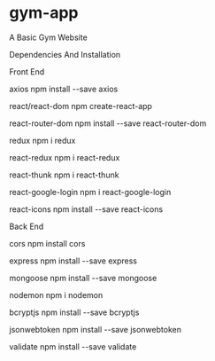 # gym-app

A Basic Gym Website

Dependencies And Installation

Front End 

axios npm install --save axios

react/react-dom npm create-react-app

react-router-dom npm install --save react-router-dom

redux npm i redux

react-redux npm i react-redux

react-thunk npm i react-thunk

react-google-login npm i react-google-login

react-icons npm install --save react-icons

Back End

cors npm install cors

express npm install --save express

mongoose npm install --save mongoose

nodemon npm i nodemon

bcryptjs npm install --save bcryptjs

jsonwebtoken npm install --save jsonwebtoken

validate npm install --save validate

